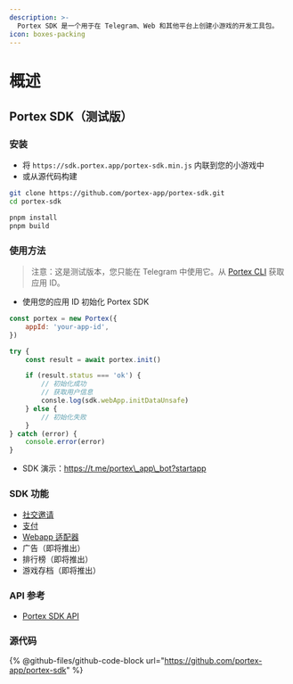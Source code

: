 ```yaml
---
description: >-
  Portex SDK 是一个用于在 Telegram、Web 和其他平台上创建小游戏的开发工具包。
icon: boxes-packing
---
```


# 概述

## Portex SDK（测试版）

### 安装

- 将 `https://sdk.portex.app/portex-sdk.min.js` 内联到您的小游戏中
- 或从源代码构建

```bash
git clone https://github.com/portex-app/portex-sdk.git
cd portex-sdk

pnpm install
pnpm build
```

### 使用方法

> 注意：这是测试版本，您只能在 Telegram 中使用它。从 [Portex CLI](../cli/overview.md) 获取应用 ID。

- 使用您的应用 ID 初始化 Portex SDK

```javascript
const portex = new Portex({
	appId: 'your-app-id',
})

try {
	const result = await portex.init()

	if (result.status === 'ok') {
		// 初始化成功
		// 获取用户信息
		consle.log(sdk.webApp.initDataUnsafe)
	} else {
		// 初始化失败
	}
} catch (error) {
	console.error(error)
}
```

- SDK 演示：https://t.me/portex\_app\_bot?startapp

### SDK 功能

- [社交邀请](sdk/social.md)
- [支付](sdk/payment.md)
- [Webapp 适配器](sdk/webapp.md)
- 广告（即将推出）
- 排行榜（即将推出）
- 游戏存档（即将推出）

### API 参考

- [Portex SDK API](https://sdk.portex.app/docs/index.html)

### 源代码

{% @github-files/github-code-block url="https://github.com/portex-app/portex-sdk" %}
